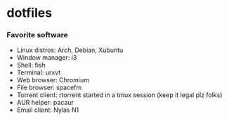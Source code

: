 # dotfiles

### Favorite software
- Linux distros: Arch, Debian, Xubuntu
- Window manager: i3
- Shell: fish
- Terminal: urxvt
- Web browser: Chromium
- File browser: spacefm
- Torrent client: rtorrent started in a tmux session (keep it legal plz folks)
- AUR helper: pacaur
- Email client: Nylas N1
